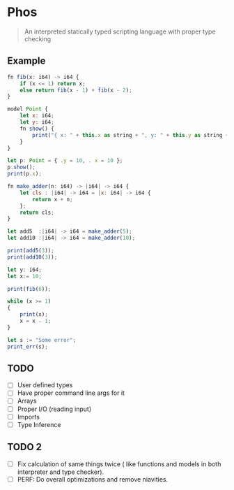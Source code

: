 # Phos

> An interpreted statically typed scripting language with proper type checking

## Example

```js
fn fib(x: i64) -> i64 {
    if (x <= 1) return x;
    else return fib(x - 1) + fib(x - 2);
}

model Point {
    let x: i64;
    let y: i64;
    fn show() {
        print("{ x: " + this.x as string + ", y: " + this.y as string + " }");
    }
}

let p: Point = { .y = 10, . x = 10 };
p.show();
print(p.x);

fn make_adder(n: i64) -> |i64| -> i64 {
    let cls : |i64| -> i64 = |x: i64| -> i64 {
        return x + n;
    };
    return cls;
}

let add5  :|i64| -> i64 = make_adder(5);
let add10 :|i64| -> i64 = make_adder(10);

print(add5(3));
print(add10(3));

let y: i64;
let x:= 10;

print(fib(6));

while (x >= 1)
{
    print(x);
    x = x - 1;
}

let s := "Some error";
print_err(s);
```

## TODO

- [ ] User defined types
- [ ] Have proper command line args for it
- [ ] Arrays
- [ ] Proper I/O (reading input)
- [ ] Imports
- [ ] Type Inference

## TODO 2

- [ ] Fix calculation of same things twice ( like functions and models in both interpreter and type checker).
- [ ] PERF: Do overall optimizations and remove niavities.
